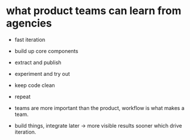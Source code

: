 # what product teams can learn from agencies

- fast iteration
- build up core components
- extract and publish
- experiment and try out
- keep code clean
- repeat

- teams are more important than the product, workflow is what makes a team.
- build things, integrate later -> more visible results sooner which drive
  iteration.
